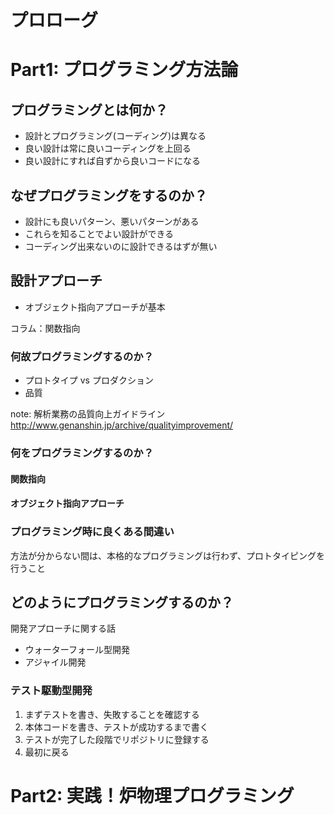 # プロローグ

# Part1: プログラミング方法論

## プログラミングとは何か？

- 設計とプログラミング(コーディング)は異なる
- 良い設計は常に良いコーディングを上回る
- 良い設計にすれば自ずから良いコードになる

## なぜプログラミングをするのか？

- 設計にも良いパターン、悪いパターンがある
- これらを知ることでよい設計ができる
- コーディング出来ないのに設計できるはずが無い
## 設計アプローチ

- オブジェクト指向アプローチが基本

コラム：関数指向



### 何故プログラミングするのか？

- プロトタイプ vs プロダクション
- 品質

note: 解析業務の品質向上ガイドライン　http://www.genanshin.jp/archive/qualityimprovement/


### 何をプログラミングするのか？

#### 関数指向

#### オブジェクト指向アプローチ


### プログラミング時に良くある間違い
方法が分からない間は、本格的なプログラミングは行わず、プロトタイピングを行うこと


## どのようにプログラミングするのか？
開発アプローチに関する話

- ウォーターフォール型開発
- アジャイル開発


### テスト駆動型開発

1. まずテストを書き、失敗することを確認する
2. 本体コードを書き、テストが成功するまで書く
3. テストが完了した段階でリポジトリに登録する
4. 最初に戻る



# Part2: 実践！炉物理プログラミング

## 